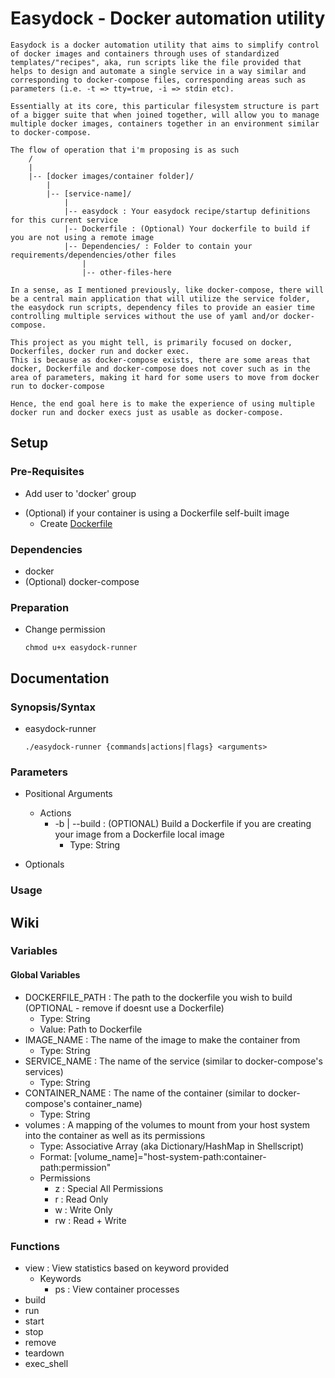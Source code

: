 # Easydock - Docker automation utility

```
Easydock is a docker automation utility that aims to simplify control of docker images and containers through uses of standardized templates/"recipes", aka, run scripts like the file provided that helps to design and automate a single service in a way similar and corresponding to docker-compose files, corresponding areas such as parameters (i.e. -t => tty=true, -i => stdin etc).

Essentially at its core, this particular filesystem structure is part of a bigger suite that when joined together, will allow you to manage multiple docker images, containers together in an environment similar to docker-compose.

The flow of operation that i'm proposing is as such
    /
    |
    |-- [docker images/container folder]/
        |
        |-- [service-name]/
            |
            |-- easydock : Your easydock recipe/startup definitions for this current service
            |-- Dockerfile : (Optional) Your dockerfile to build if you are not using a remote image
            |-- Dependencies/ : Folder to contain your requirements/dependencies/other files
                |
                |-- other-files-here
          
In a sense, as I mentioned previously, like docker-compose, there will be a central main application that will utilize the service folder, the easydock run scripts, dependency files to provide an easier time controlling multiple services without the use of yaml and/or docker-compose.

This project as you might tell, is primarily focused on docker, Dockerfiles, docker run and docker exec.
This is because as docker-compose exists, there are some areas that docker, Dockerfile and docker-compose does not cover such as in the area of parameters, making it hard for some users to move from docker run to docker-compose

Hence, the end goal here is to make the experience of using multiple docker run and docker execs just as usable as docker-compose.
```

## Setup
### Pre-Requisites
+ Add user to 'docker' group
- (Optional) if your container is using a Dockerfile self-built image
    + Create [Dockerfile](Dockerfile)

### Dependencies
+ docker
+ (Optional) docker-compose

### Preparation
- Change permission
    ```console
    chmod u+x easydock-runner
    ```

## Documentation
### Synopsis/Syntax
- easydock-runner
    ```console
    ./easydock-runner {commands|actions|flags} <arguments>
    ```

### Parameters
- Positional Arguments
    - Actions
        + -b | --build : (OPTIONAL) Build a Dockerfile if you are creating your image from a Dockerfile local image
            - Type: String

- Optionals

### Usage

## Wiki
### Variables
#### Global Variables
- DOCKERFILE_PATH : The path to the dockerfile you wish to build (OPTIONAL - remove if doesnt use a Dockerfile)
    + Type: String
    + Value: Path to Dockerfile
- IMAGE_NAME : The name of the image to make the container from
    + Type: String
- SERVICE_NAME : The name of the service (similar to docker-compose's services)
    + Type: String
- CONTAINER_NAME : The name of the container (similar to docker-compose's container_name)
    + Type: String
- volumes : A mapping of the volumes to mount from your host system into the container as well as its permissions
    + Type: Associative Array (aka Dictionary/HashMap in Shellscript)
    + Format: [volume_name]="host-system-path:container-path:permission"
    - Permissions
        + z : Special All Permissions
        + r : Read Only
        + w : Write Only
        + rw : Read + Write
       
### Functions
- view : View statistics based on keyword provided
    - Keywords
        + ps : View container processes
- build
- run
- start
- stop
- remove
- teardown
- exec_shell

